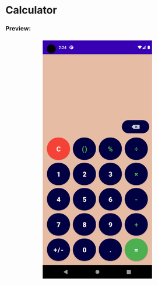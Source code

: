 # Calculator
<h3>Preview:<h3/>

<p align="center">
<img src="preview.png" alt="preview" width="300"/>
<p/>
